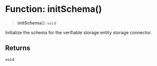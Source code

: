 # Function: initSchema()

> **initSchema**(): `void`

Initialize the schema for the verifiable storage entity storage connector.

## Returns

`void`
